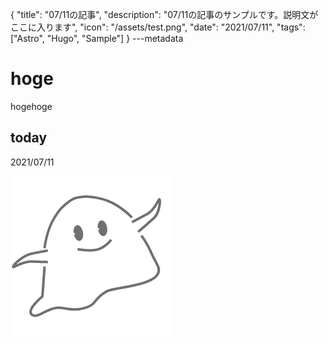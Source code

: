 {
  "title": "07/11の記事",
  "description": "07/11の記事のサンプルです。説明文がここに入ります",
  "icon": "/assets/test.png",
  "date": "2021/07/11",
  "tags": ["Astro", "Hugo", "Sample"]
}
---metadata

# hoge
hogehoge

## today
2021/07/11

![img](/assets/test.png)